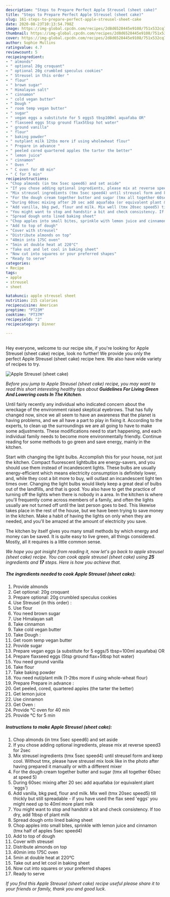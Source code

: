 ```yaml
---
description: "Steps to Prepare Perfect Apple Streusel (sheet cake)"
title: "Steps to Prepare Perfect Apple Streusel (sheet cake)"
slug: 161-steps-to-prepare-perfect-apple-streusel-sheet-cake
date: 2020-08-23T10:13:54.798Z
image: https://img-global.cpcdn.com/recipes/2d8d6528445e9108/751x532cq70/apple-streusel-sheet-cake-recipe-main-photo.jpg
thumbnail: https://img-global.cpcdn.com/recipes/2d8d6528445e9108/751x532cq70/apple-streusel-sheet-cake-recipe-main-photo.jpg
cover: https://img-global.cpcdn.com/recipes/2d8d6528445e9108/751x532cq70/apple-streusel-sheet-cake-recipe-main-photo.jpg
author: Sophie Mullins
ratingvalue: 4.7
reviewcount: 5
recipeingredient:
- " almonds"
- " optional 20g croquant"
- " optional 20g crumbled speculus cookies"
- " Streusel in this order "
- " flour"
- " brown sugar"
- " Himalayan salt"
- " cinnamon"
- " cold vegan butter"
- " Dough "
- " room temp vegan butter"
- " sugar"
- " vegan eggs a substitute for 5 eggs5 tbsp100ml aquafaba OR"
- " flaxseed eggs 5tsp ground flax5tbsp hot water"
- " ground vanilla"
- " flour"
- " baking powder"
- " nutplant milk 12tbs more if using wholewheat flour"
- " Prepare in advance "
- " peeled cored quartered apples the tarter the better"
- " lemon juice"
- " cinnamon"
- " Oven "
- " C oven for 40 min"
- " C for 5 min"
recipeinstructions:
- "Chop almonds (in tmx 5sec speed6) and set aside"
- "If you chose adding optional ingredients, please mix at reverse speed3 for 2sec"
- "Mix streusel ingredients (tmx 5sec speed4) until streusel form and keep cool. Without tmx, please have streusel mix look like in the photo after having prepared it manually or with a different mixer"
- "For the dough cream together butter and sugar (tmx all together 60sec at speed 5)"
- "During 60sec mixing after 20 sec add aquafaba (or equivalent plant &#39;eggs&#39;)"
- "Add vanilla, bkg pwd, flour and milk. Mix well (tmx 20sec speed5) till thickly but still spreadable - if you have used the flax seed &#39;eggs&#39; you might need up to 40ml more plant milk"
- "You might want to stop and handstir a bit and check consistency. If too dry, add 1tbsp of plant milk"
- "Spread dough onto lined baking sheet"
- "Chop apples into small bites, sprinkle with lemon juice and cinnamon (tmx half of apples 5sec speed4)"
- "Add to top of dough"
- "Cover with streusel"
- "Distribute almonds on top"
- "40min into 175C oven"
- "5min at double heat at 220°C"
- "Take out and let cool in baking sheet"
- "Now cut into squares or your preferred shapes"
- "Ready to serve"
categories:
- Recipe
tags:
- apple
- streusel
- sheet

katakunci: apple streusel sheet 
nutrition: 215 calories
recipecuisine: American
preptime: "PT23M"
cooktime: "PT37M"
recipeyield: "2"
recipecategory: Dinner

---
```

<br>
Hey everyone, welcome to our recipe site, if you're looking for Apple Streusel (sheet cake) recipe, look no further! We provide you only the perfect Apple Streusel (sheet cake) recipe here. We also have wide variety of recipes to try.
<br>


![Apple Streusel (sheet cake)](https://img-global.cpcdn.com/recipes/2d8d6528445e9108/751x532cq70/apple-streusel-sheet-cake-recipe-main-photo.jpg)

<i>Before you jump to Apple Streusel (sheet cake) recipe, you may want to read this short interesting healthy tips about 
<strong>Guidelines For Living Green And Lowering costs In The Kitchen</strong>.</i>
</br>

Until fairly recently any individual who indicated concern about the wreckage of the environment raised skeptical eyebrows. That has fully changed now, since we all seem to have an awareness that the planet is having problems, and we all have a part to play in fixing it. According to the experts, to clean up the surroundings we are all going to have to make some adjustments. These modifications need to start happening, and each individual family needs to become more environmentally friendly. Continue reading for some methods to go green and save energy, mainly in the kitchen.

Start with changing the light bulbs. Accomplish this for your house, not just the kitchen. Compact fluorescent lightbulbs are energy-savers, and you should use them instead of incandescent lights. These bulbs are usually energy-efficient which means electricity consumption is definitely lower, and, while they cost a bit more to buy, will outlast an incandescent light ten times over. Changing the light bulbs would likely keep a great deal of bulbs out of the landfills, and that is good. You also have to get the practice of turning off the lights when there is nobody in a area. In the kitchen is where you'll frequently come across members of a family, and often the lights usually are not turned off until the last person goes to bed. This likewise takes place in the rest of the house, but we have been trying to save money in the kitchen. Make a habit of having the lights on only when they are needed, and you'll be amazed at the amount of electricity you save.

The kitchen by itself gives you many small methods by which energy and money can be saved. It is quite easy to live green, all things considered. Mostly, all it requires is a little common sense.


<i>We hope you got insight from reading it, now let's go back to apple streusel (sheet cake) recipe. You can cook apple streusel (sheet cake) using <strong>25</strong> ingredients and <strong>17</strong> steps. Here is how you achieve that.
</i>

##### The ingredients needed to cook Apple Streusel (sheet cake):

1. Provide  almonds
1. Get  optional: 20g croquant
1. Prepare  optional: 20g crumbled speculus cookies
1. Use  Streusel (in this order) :
1. Use  flour
1. You need  brown sugar
1. Use  Himalayan salt
1. Take  cinnamon
1. Take  cold vegan butter
1. Take  Dough :
1. Get  room temp vegan butter
1. Provide  sugar
1. Prepare  vegan eggs (a substitute for 5 eggs/5 tbsp=100ml aquafaba) OR
1. Prepare  flaxseed eggs (5tsp ground flax+5tbsp hot water)
1. You need  ground vanilla
1. Take  flour
1. Take  baking powder
1. You need  nut/plant milk (1-2tbs more if using whole-wheat flour)
1. Prepare  Prepare in advance :
1. Get  peeled, cored, quartered apples (the tarter the better)
1. Get  lemon juice
1. Use  cinnamon
1. Get  Oven :
1. Provide  °C oven for 40 min
1. Provide  °C for 5 min


##### Instructions to make Apple Streusel (sheet cake):

1. Chop almonds (in tmx 5sec speed6) and set aside
1. If you chose adding optional ingredients, please mix at reverse speed3 for 2sec
1. Mix streusel ingredients (tmx 5sec speed4) until streusel form and keep cool. Without tmx, please have streusel mix look like in the photo after having prepared it manually or with a different mixer
1. For the dough cream together butter and sugar (tmx all together 60sec at speed 5)
1. During 60sec mixing after 20 sec add aquafaba (or equivalent plant &#39;eggs&#39;)
1. Add vanilla, bkg pwd, flour and milk. Mix well (tmx 20sec speed5) till thickly but still spreadable - if you have used the flax seed &#39;eggs&#39; you might need up to 40ml more plant milk
1. You might want to stop and handstir a bit and check consistency. If too dry, add 1tbsp of plant milk
1. Spread dough onto lined baking sheet
1. Chop apples into small bites, sprinkle with lemon juice and cinnamon (tmx half of apples 5sec speed4)
1. Add to top of dough
1. Cover with streusel
1. Distribute almonds on top
1. 40min into 175C oven
1. 5min at double heat at 220°C
1. Take out and let cool in baking sheet
1. Now cut into squares or your preferred shapes
1. Ready to serve


<i>If you find this Apple Streusel (sheet cake) recipe useful please share it to your friends or family, thank you and good luck.</i>
